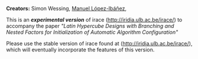 **Creators:** Simon Wessing, [Manuel López-Ibáñez](http://lopez-ibanez.eu), 

This is an ***experimental version*** of irace (http://iridia.ulb.ac.be/irace/)
to accompany the paper *"Latin Hypercube Designs with Branching and Nested
Factors for Initialization of Automatic Algorithm Configuration"*

Please use the stable version of irace found at
(http://iridia.ulb.ac.be/irace/), which will eventually incorporate the
features of this version.

<!--
Local Variables:
mode: markdown
End:
-->
